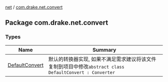 [net](../index.md) / [com.drake.net.convert](./index.md)

## Package com.drake.net.convert

### Types

| Name | Summary |
|---|---|
| [DefaultConvert](-default-convert/index.md) | 默认的转换器实现, 如果不满足需求建议将该文件复制到项目中修改`abstract class DefaultConvert : Converter` |

